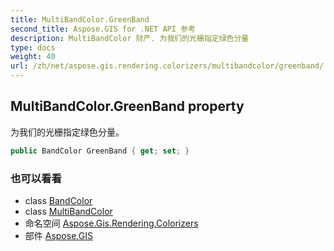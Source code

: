 ```yaml
---
title: MultiBandColor.GreenBand
second_title: Aspose.GIS for .NET API 参考
description: MultiBandColor 财产. 为我们的光栅指定绿色分量
type: docs
weight: 40
url: /zh/net/aspose.gis.rendering.colorizers/multibandcolor/greenband/
---
```

## MultiBandColor.GreenBand property

为我们的光栅指定绿色分量。

```csharp
public BandColor GreenBand { get; set; }
```

### 也可以看看

* class [BandColor](../../bandcolor/)
* class [MultiBandColor](../)
* 命名空间 [Aspose.Gis.Rendering.Colorizers](../../multibandcolor/)
* 部件 [Aspose.GIS](../../../)


